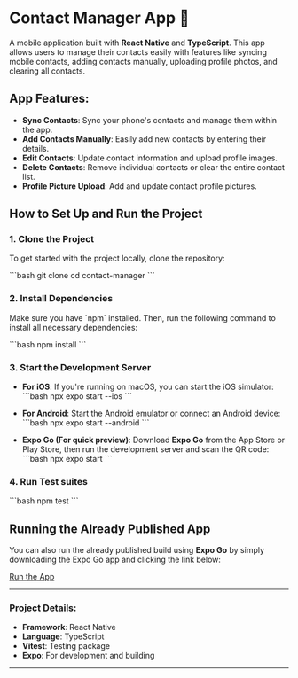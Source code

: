 # Contact Manager App 📱

A mobile application built with **React Native** and **TypeScript**. This app allows users to manage their contacts easily with features like syncing mobile contacts, adding contacts manually, uploading profile photos, and clearing all contacts.

## App Features:
- **Sync Contacts**: Sync your phone's contacts and manage them within the app.
- **Add Contacts Manually**: Easily add new contacts by entering their details.
- **Edit Contacts**: Update contact information and upload profile images.
- **Delete Contacts**: Remove individual contacts or clear the entire contact list.
- **Profile Picture Upload**: Add and update contact profile pictures.
  
## How to Set Up and Run the Project

### 1. Clone the Project
To get started with the project locally, clone the repository:

\`\`\`bash
git clone
cd contact-manager
\`\`\`

### 2. Install Dependencies
Make sure you have \`npm\` installed. Then, run the following command to install all necessary dependencies:

\`\`\`bash
npm install
\`\`\`

### 3. Start the Development Server

- **For iOS**:
  If you're running on macOS, you can start the iOS simulator:
  \`\`\`bash
  npx expo start --ios
  \`\`\`

- **For Android**:
  Start the Android emulator or connect an Android device:
  \`\`\`bash
  npx expo start --android
  \`\`\`

- **Expo Go (For quick preview)**:
  Download **Expo Go** from the App Store or Play Store, then run the development server and scan the QR code:
  \`\`\`bash
  npx expo start
  \`\`\`

### 4. Run Test suites
\`\`\`bash
npm test
\`\`\`

## Running the Already Published App

You can also run the already published build using **Expo Go** by simply downloading the Expo Go app and clicking the link below:

[Run the App](https://expo.dev/preview/update?message=initial&updateRuntimeVersion=1.0.0&slug=exp&projectId=45817b8c-8c28-4c71-a832-01b76ab9b113&group=db77c6a2)

---

### Project Details:
- **Framework**: React Native
- **Language**: TypeScript
- **Vitest**: Testing package
- **Expo**: For development and building

---
